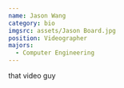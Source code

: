 ```yaml
---
name: Jason Wang
category: bio
imgsrc: assets/Jason Board.jpg
position: Videographer
majors:
  - Computer Engineering
---
```

that video guy
